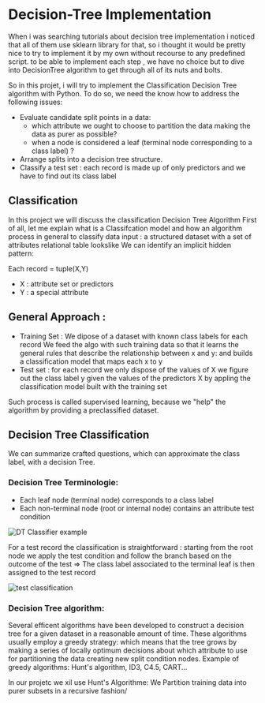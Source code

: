 # Decision-Tree Implementation

When i was searching tutorials about decision tree implementation i noticed that all of them use sklearn library for that, so i thought it would be pretty nice to try to implement it by my own without recourse to any predefined script.
to be able to implement each step , we have no choice but to dive into DecisionTree algorithm to get through all of its nuts and bolts.

So in this projet, i will try to implement the Classification Decision Tree algorithm with Python.
To do so, we need the know how to address the following issues:

* Evaluate candidate split points in a data:
  * which attribute we ought to choose to partition the data making the data as purer as possible?
  * when a node is considered a leaf (terminal node corresponding to a class label) ?
* Arrange splits into a decision tree structure.
* Classify a test set : each record is made up of only predictors and we have to find out its class label

## Classification
In this project we will discuss the classification Decision Tree Algorithm
First of all, let me explain what is a Classifcation model and how an algorithm process in general to classify data
input : a structured dataset with a set of attributes relational table lookslike
We can identify an implicit hidden pattern:

Each record = tuple(X,Y)
 * X : attribute set or predictors
 * Y : a special attribute

## General Approach :
* Training Set : 
We dipose of a dataset with known class labels for each record
We feed the algo with such training data so that it learns the general rules that describe the relationship between x and y: and builds a classification model that maps each x to y
* Test set :
for each record we only dispose of the values of X
we figure out the class label y given the values of the predictors X by appling the classification model built with the training set

Such process is called supervised learning, because we "help" the algorithm by providing a preclassified dataset.

## Decision Tree Classification
We can summarize crafted questions, which can approximate the class label, with a decision Tree.
### Decision Tree Terminologie:
* Each leaf node (terminal node) corresponds to a class label
* Each non-terminal node (root or internal node) contains an attribute test condition


![DT Classifier example](http://mines.humanoriented.com/classes/2010/fall/csci568/portfolio_exports/lguo/image/decisionTree/decisionTree.jpg)


For a test record the classification is straightforward : starting from the root node we apply the test condition and follow the branch based on the outcome of the test
=> The class label associated to the terminal leaf is then assigned to the test record


![test classification](http://mines.humanoriented.com/classes/2010/fall/csci568/portfolio_exports/lguo/image/decisionTree/classification.jpg)



### Decision Tree algorithm:

Several efficent algorithms have been developed to construct a decision tree for a given dataset in a reasonable amount of time. These algorithms usually employ a greedy strategy: which means that the tree grows by making a series of locally optimum decisions about which attribute to use for partitioning the data creating new split condition nodes.
Example of greedy algorithms: Hunt's algorithm, ID3, C4.5, CART...

In our projetc we xil use Hunt's Algorithme:
We Partition training data into purer subsets in a recursive fashion/
